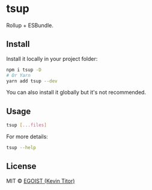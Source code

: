 # tsup

Rollup + ESBundle.

## Install

Install it locally in your project folder:

```bash
npm i tsup -D
# Or Yarn
yarn add tsup --dev
```

You can also install it globally but it's not recommended.

## Usage

```bash
tsup [...files]
```

For more details:

```bash
tsup --help
```

## License

MIT &copy; [EGOIST (Kevin Titor)](https://github.com/sponsors/egoist)